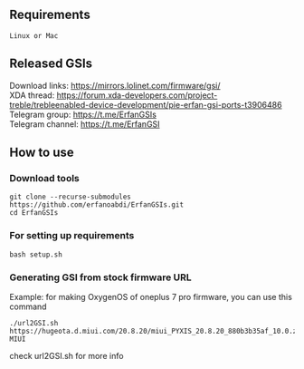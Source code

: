 ## Requirements
    Linux or Mac

## Released GSIs
Download links: https://mirrors.lolinet.com/firmware/gsi/  
XDA thread: https://forum.xda-developers.com/project-treble/trebleenabled-device-development/pie-erfan-gsi-ports-t3906486  
Telegram group: https://t.me/ErfanGSIs  
Telegram channel: https://t.me/ErfanGSI  

## How to use

### Download tools
```
git clone --recurse-submodules https://github.com/erfanoabdi/ErfanGSIs.git
cd ErfanGSIs
```

### For setting up requirements
    bash setup.sh

### Generating GSI from stock firmware URL
Example: for making OxygenOS of oneplus 7 pro firmware, you can use this command
```
./url2GSI.sh https://hugeota.d.miui.com/20.8.20/miui_PYXIS_20.8.20_880b3b35af_10.0.zip MIUI
```
check url2GSI.sh for more info
